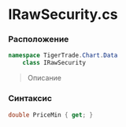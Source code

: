 
# IRawSecurity.cs
### Расположение
```csharp
namespace TigerTrade.Chart.Data  
    class IRawSecurity
```

> Описание

### Синтаксис
```csharp
double PriceMin { get; }
```
